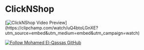 # ClickNShop


[![ClickNShop Video Preview]([https://clipchamp.com/e.svg](https://cdn.dribbble.com/userupload/8286760/file/original-d369a52f98fbc4105a7895a13148c41a.png?compress=1&resize=400x400))](https://clipchamp.com/watch/uQ4btoLGnXE?utm_source=embed&utm_medium=embed&utm_campaign=watch)

[![Follow Mohamed El-Qassas GitHub](https://avatars.githubusercontent.com/u/49816567?s=96&v=4)](https://github.com/melqassas/)
